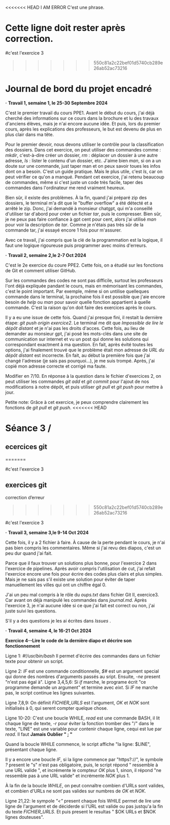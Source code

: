 <<<<<<< HEAD
I AM ERROR
C'est une phrase.

Cette ligne doit rester après correction.
=======
#c'est l'exercice 3
>>>>>>> 550c81a2c22bef01d5740cb289e26ab52ac73216
# Journal de bord du projet encadré

__·__ __Travail 1, semaine 1, le 25-30 Septembre 2024__

C'est le premier travail du cours PPE1. 
Avant le début du cours, j'ai déjà cherché des informations sur ce cours dans la brochure 
et lu des travaux d'anciens élèves, mais je n'ai encore aucune idée.
Et puis, lors du premier cours, après les explications des professeurs, 
le but est devenu de plus en plus clair dans ma tête. 

Pour le premier devoir, 
nous devons utiliser le contrôle pour la classification des dossiers.
Dans cet exercice, on peut utiliser des commandes comme : _mkdir_, c'est-à-dire créer un dossier, 
_rm_ : déplacer un dossier à une autre adresse, _ls_ : lister le contenu d'un dossier, etc. 
J'aime bien _man_, si on a un doute sur une commande, just taper man et on peux savoir toues les infos dont on a besoin. 
C'est un guide pratique.
Mais le plus utile, c'est _ls_, car on peut vérifier ce qu'on a manqué.
Pendant cet exercice, j'ai retenu beaucoup de commandes, 
même si c'est juste un code très facile,
taper des commandes dans l'ordinateur me rend vraiment heureux.

Bien sûr, il existe des problèmes. 
À la fin, 
quand j'ai préparé zip des dossiers, 
le terminal m'a dit que le "buffer overflow" a été détecté et a arrêté le zip.
Donc, j'ai demandé à monsieur chatgpt, 
qui m'a conseillé d'utiliser tar d'abord pour créer un fichier _tar_, puis le compresser.
Bien sûr, je ne peux pas faire confiance à gpt cent pour cent, 
alors j'ai utilisé _man_ pour voir la description de _tar_. 
Comme je n'étais pas très sûr de la commande tar, j'ai essayé encore 1 fois pour m'assurer. 

Avec ce travail, j'ai compris que la clé de la programmation est la logique,
il faut une logique rigoureuse puis programmer avec moins d'erreurs.

__·__ __Travail 2, semaine 2,le 2-7 Oct 2024__

C'est le 2e exercice du coure PPE2.
Cette fois, on a étudié sur les fonctions de Git et comment utiliser GitHub.

Sur les commandes des codes ne sont pas difficile, surtout les professeurs l'ont déjà expliquée pandant le cours,
mais en mémorisant les commandes, c'est le point important. Par exemple, même si on untilise quelleques commande dans le terminal,
la prochaine fois il est possible que j'aie encore besoin de _help_ ou _man_ pour savoir quelle fonction appartient à quelle commande.
C'est la raison qu'on doit faire des exercices après le cours.

Il y a eu une issue de cette fois. Quand j'ai presque fini, il restait la dernière étape: _git push origin exercice2_. Le terminal me dit que _Impossible de lire le dépôt distant_ et je n'ai pas les droits d'acces.
Cette fois, au lieu de demander au monsieur gpt, j'ai posé les mots-clés dans une site de communication sur internet et vu un post qui donne les solutions qui correspondant exactment à ma question. En fait, après évité toutes les options, j'ai finalement trouvé que le problème était mon adresse de _URL du dépôt distant_ est incorrecte. En fait, au début la première fois que j'ai changé l'adresse (je sais pas pourquoi...), je me suis trompé. Après, j'ai copié mon adresse correcte et corrigé ma faute.

Modifier en 7/10. En réponse à la question dans le fichier d'exercices 2, on peut utiliser les commandes _git add_ et _git commit_ pour l'ajout de nos modifications à notre dépôt, et puis utiliser _git pull_ et _git push_ pour mettre à jour.

Petite note: Grâce à cet exercice, je peux comprendre clairement les fonctions de _git pull_ et _git push_.
<<<<<<< HEAD
# Séance 3 /
## ecercices git
=======

#c'est l'exercice 3
## exercices git  
correction d’erreur
>>>>>>> 550c81a2c22bef01d5740cb289e26ab52ac73216

#c'est l'exercice 3

__·__ __Travail 3, semaine 3,le 9-14 Oct 2024__

Cette fois, il y a 2 fichier à faire. À cause de la perte pendant le cours, je n'ai pas bien compris les commentaires. Même si j'ai revu des diapos, c'est un peu dur quand j'ai fait.

Parce que il faux trouver un solutions plus bonne, pour l'exercice 2 dans l'exercice de pipelines. Après avoir compris l'utilisation de cut, j'ai refait l'exercice encore une fois pour écrire des codes plus clairs et plus simples. Mais je ne sais pas s'il existe une solution pour éviter de taper manuellement les villes qui ont un chiffre égal 0.

J'ai un peu mal compris à le rôle du _oups.txt_ dans fichier Git II, exercice3. Car avant on déjà manipulé les commandes dans _journal.md_. Après l'exercice 3, je n'ai aucune idée si ce que j'ai fait est correct ou non, j'ai juste suivi les questions.

S'il y a des questions je les ai écrites dans _Issues_ .

__·__ __Travail 4, semaine 4, le 16-21 Oct 2024__

__Exercice 4--Lire le code de la dernière diapo et décrire son fonctionnement__

Ligne 1: _#!/usr/bin/bash_ Il permet d'écrire des commandes dans un fichier texte pour obtenir un script.

Ligne 2: _IF_ est une commande conditionnelle, _$#_ est un argument special qui donne des nombres d'arguments passés au sript. Ensuite, _-ne_ present "n'est pas égal à".
Ligne 3,4,5,6: Si _if_ marche, le programe écrit "ce programme demande un argument" et termine avec _eixt_.
Si _IF_ ne marche pas, le script continue les lignes suivantes.

Ligne 7,8,9: On définit _FICHIER_URLS_ est l'argument, _OK_ et _NOK_ sont initialisés à 0, qui serent compter quelque chose.

Ligne 10-20: C'est une boucle WHILE, _read_ est une commande BASH, il lit chaque ligne de texte, _-r_  pour éviter la fonction tromber des "/" dans le texte, "LINE" est une variable pour contenir chaque ligne, cequi est lue par _read_. Il faut __Jamais Oublier " ; "__  

Quand la boucle WHILE commence, le script affiche "la ligne: $LINE", présentant chaque ligne. 

Il y a encore une boucle _IF_, si la ligne commence par "https?://", le symbole _?_ present le "s" n'est pas obligatoire, puis, le script répond " ressemble à une URL valide ", et incrémente le compteur _OK_ plus 1, sinon, il répond "ne ressemble pas à une URL valide" et incrémente _NOK_ plus 1.

À la fin de la boucle _WHILE_, on peut connaître combien d'URLs sont valides, et combien d'URLs ne sont pas valides sur numbres de _OK_ et _NOK_.

Ligne 21,22: le sympole _"<"_ present chaque fois WHILE permet de lire une ligne de l'argument et de déciderde si l'URL est valide ou pas justqu'a la fin du texte _FICHIER_URLS_. Et puis present le resultas " $OK URLs et $NOK lignes douteuses".
